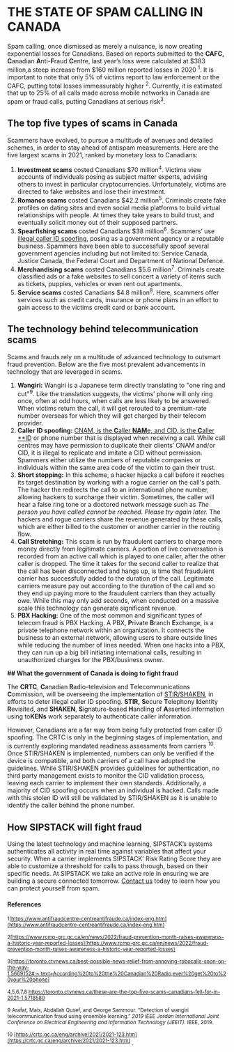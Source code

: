 # THE STATE OF SPAM CALLING IN CANADA
Spam calling, once dismissed as merely a nuisance, is now creating exponential losses for Canadians. Based on reports submitted to the **CAFC, C**anadian **A**nti-**F**raud **C**entre, last year’s loss were calculated at $383 million,a steep increase from $160 million reported losses in 2020 <sup>1</sup>. It is important to note that only 5% of victims report to law enforcement or the CAFC, putting total losses immeasurably higher <sup>2</sup>. Currently, it is estimated that up to 25% of all calls made across mobile networks in Canada are spam or fraud calls, putting Canadians at serious risk<sup>3</sup>.

## The top five types of scams in Canada
Scammers have evolved, to pursue a multitude of avenues and detailed schemes, in order to stay ahead of antispam measurements. Here are the five largest scams in 2021, ranked by monetary loss to Canadians:

1.  **Investment scams** costed Canadians $70 million<sup>4</sup>. Victims view accounts of individuals posing as subject matter experts, advising others to invest in particular cryptocurrencies. Unfortunately, victims are directed to fake websites and lose their investment.
2.  **Romance scams** costed Canadians $42.2 million<sup>5</sup>. Criminals create fake profiles on dating sites and even social media platforms to build virtual relationships with people. At times they take years to build trust, and eventually solicit money out of their supposed partners.
3.  **Spearfishing scams** costed Canadians $38 million<sup>6</sup>. Scammers’ use [illegal caller ID spoofing](https://www.sipstack.com/resources/knowledge-base/regulatory/what-is-stir-shaken), posing as  a government agency or a reputable business. Spammers have been  able to successfully spoof several government agencies including but not limited to: Service Canada, Justice Canada, the Federal Court and Department of National Defence.
4.  **Merchandising scams** costed Canadians $5.6 million<sup>7</sup>. Criminals create classified ads or a fake websites to sell concert a variety of items such as tickets, puppies, vehicles or even rent out apartments.
5.  **Service scams** costed Canadians $4.8 million<sup>8</sup>. Here, scammers offer services such as credit cards, insurance or phone plans in an effort to gain access to the victims credit card or bank account.

## **The technology behind telecommunication scams**

Scams and frauds rely on a multitude of advanced technology to outsmart fraud prevention. Below are the five most prevalent advancements in technology that are leveraged in scams.

1.  **Wangiri:** Wangiri is a Japanese term directly translating to "one ring and cut"<sup>9</sup>. Like the translation suggests, the victims’ phone will only ring once, often at odd hours, when calls are less likely to be answered. When victims return the call, it will get rerouted to a premium-rate number overseas for which they will get charged by their telecom provider.
2.  **Caller ID spoofing:** [CNAM, is the **C**aller **NAM**e, and CID, is the **C**aller **ID](%5Bhttps://www.sipstack.com/resources/knowledge-base/general/what-is-cnam%5D)  or phone number that is displayed when receiving a call. While call centres may have permission to duplicate their clients’ CNAM and/or CID, it is illegal to replicate and imitate a CID without permission. Spammers either utilize the numbers of reputable companies or individuals within the same area code of the victim to gain their trust.
3.  **Short stopping:** In this scheme, a hacker hijacks a call before it reaches its target destination by working with a rogue carrier on the call's path. The hacker the redirects the call to an international phone number, allowing hackers to surcharge their victim. Sometimes, the caller will hear a false ring tone or a doctored network message such as _The person you have called cannot be reached. Please try again later._ The hackers and rogue carriers share the revenue generated by these calls, which are either billed to the customer or another carrier in the routing flow.
4.  **Call Stretching:** This scam is run by fraudulent carriers to charge more money directly from legitimate carriers. A portion of live conversation is recorded from an active call which is played to one caller, after the other caller is dropped. The time it takes for the second caller to realize that the call has been disconnected and hangs up, is time that fraudulent carrier has successfully added to the duration of the call. Legitimate carriers measure pay out according to the duration of the call and so they end up paying more to the fraudulent carriers than they actually owe. While this may only add seconds, when conducted on a massive scale this technology can generate significant revenue.
5.  **PBX Hacking:** One of the most common and significant types of telecom fraud is PBX Hacking. A PBX, **P**rivate **B**ranch **E**xchange, is a private telephone network within an organization. It connects the business to an external network, allowing users to share outside lines while reducing the number of lines needed. When one hacks into a PBX, they can run up a big bill initiating international calls, resulting in unauthorized charges for the PBX/business owner.

**## What the government of Canada is doing to fight fraud**

The **CRTC**, **C**anadian **R**adio-television and **T**elecommunications **C**ommission, will be overseeing the implementation of [STIR/SHAKEN](https://www.sipstack.com/resources/knowledge-base/regulatory/what-is-stir-shaken%5D), in efforts to deter illegal caller ID spoofing. **STIR,** **S**ecure **T**elephony **I**dentity **R**evisited, and **SHAKEN**, **S**ignature-based **H**andling of **A**sserted information using to**KENs** work separately to authenticate caller information.

However, Canadians are a far way from being fully protected from caller ID spoofing. The CRTC is only in the beginning stages of implementation, and is currently exploring mandated readiness assessments from carriers <sup>10</sup>. Once STIR/SHAKEN is implemented, numbers can only be verified if the device is compatible, and both carriers of a call have adopted the guidelines. While STIR/SHAKEN provides guidelines for authentication, no third party management exists to monitor the CID validation process, leaving each carrier to implement their own standards. Additionally, a majority of CID spoofing occurs when an individual is hacked. Calls made with this stolen ID will still be validated by STIR/SHAKEN as it is unable to identify the caller behind the phone number.

## **How SIPSTACK will fight fraud**

Using the latest technology and machine learning, SIPSTACK’s systems authenticates all activity in real time against variables that affect your security. When a carrier implements SIPSTACK’ Risk Rating Score they are able to customize a threshold for calls to pass through, based on their specific needs. At SIPSTACK we take an active role in ensuring we are building a secure connected tomorrow.  [Contact us](https://www.sipstack.com/contact/us) today to learn how you can protect yourself from spam. 


#### References

<sup>1[https://www.antifraudcentre-centreantifraude.ca/index-eng.htm](https://www.antifraudcentre-centreantifraude.ca/index-eng.htm)</sup>

<sup> 2[https://www.rcmp-grc.gc.ca/en/news/2022/fraud-prevention-month-raises-awareness-a-historic-year-reported-losses](https://www.rcmp-grc.gc.ca/en/news/2022/fraud-prevention-month-raises-awareness-a-historic-year-reported-losses)</sup>

<sup>3[https://toronto.ctvnews.ca/best-possible-news-relief-from-annoying-robocalls-soon-on-the-way-1.5669152#:~:text=According%20to%20the%20Canadian%20Radio,ever%20get%20to%20your%20phone]</sup>

<sup>4,5,6,7,8 https://toronto.ctvnews.ca/these-are-the-top-five-scams-canadians-fell-for-in-2021-1.5718580</sup>

<sup>9 Arafat, Mais, Abdallah Qusef, and George Sammour. "Detection of wangiri telecommunication fraud using ensemble learning." _2019 IEEE Jordan International Joint Conference on Electrical Engineering and Information Technology (JEEIT)_. IEEE, 2019.</sup>

<sup>10 [https://crtc.gc.ca/eng/archive/2021/2021-123.htm](https://crtc.gc.ca/eng/archive/2021/2021-123.htm) </sup>.


